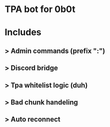# TPA bot for 0b0t

# Includes
## > Admin commands (prefix ":")
## > Discord bridge
## > Tpa whitelist logic (duh)
## > Bad chunk handeling
## > Auto reconnect
